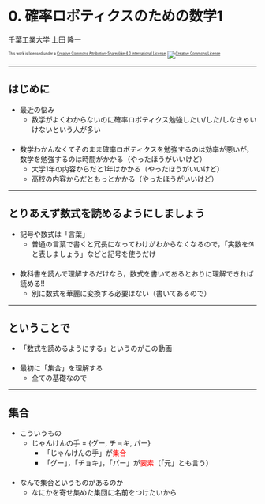 $\newcommand{\V}[1]{\boldsymbol{#1}}$

# 0. 確率ロボティクスのための数学1

千葉工業大学 上田 隆一

<p style="font-size:50%">
This work is licensed under a <a rel="license" href="http://creativecommons.org/licenses/by-sa/4.0/">Creative Commons Attribution-ShareAlike 4.0 International License</a>.
<a rel="license" href="http://creativecommons.org/licenses/by-sa/4.0/">
<img alt="Creative Commons License" style="border-width:0" src="https://i.creativecommons.org/l/by-sa/4.0/88x31.png" /></a>
</p>

---

## はじめに

* 最近の悩み
  * 数学がよくわからないのに確率ロボティクス勉強したい/した/しなきゃいけないという人が多い<br />　
* 数学わかんなくてそのまま確率ロボティクスを勉強するのは効率が悪いが，数学を勉強するのは時間がかかる（やったほうがいいけど）
  * 大学1年の内容からだと1年はかかる（やったほうがいいけど）
  * 高校の内容からだともっとかかる（やったほうがいいけど）


---

## とりあえず数式を読めるようにしましょう

* 記号や数式は「言葉」
    * 普通の言葉で書くと冗長になってわけがわからなくなるので，「実数を$\Re$と表しましょう」などと記号を使うだけ<br />　
* 教科書を読んで理解するだけなら，数式を書いてあるとおりに理解できれば読める!!
    * 別に数式を華麗に変換する必要はない（書いてあるので）

---

## ということで

* 「数式を読めるようにする」というのがこの動画<br />　
* 最初に「集合」を理解する
    * 全ての基礎なので


---

## 集合

* こういうもの
    * じゃんけんの手 = {グー, チョキ, パー}
        * 「じゃんけんの手」が<span style="color:red">集合</span>
        * 「グー」，「チョキ」，「パー」が<span style="color:red">要素</span>（「元」とも言う）<br />　
* なんで集合というものがあるのか
    * なにかを寄せ集めた集団に名前をつけたいから

